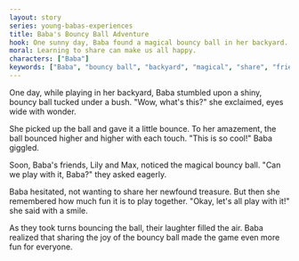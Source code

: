 ```yaml
---
layout: story
series: young-babas-experiences
title: Baba's Bouncy Ball Adventure
hook: One sunny day, Baba found a magical bouncy ball in her backyard. But what wonders could it hold?
moral: Learning to share can make us all happy.
characters: ["Baba"]
keywords: ["Baba", "bouncy ball", "backyard", "magical", "share", "friends", "treasure", "laughter", "joy", "fun"]
---
```


One day, while playing in her backyard, Baba stumbled upon a shiny, bouncy ball tucked under a bush. "Wow, what's this?" she exclaimed, eyes wide with wonder.

She picked up the ball and gave it a little bounce. To her amazement, the ball bounced higher and higher with each touch. "This is so cool!" Baba giggled.

Soon, Baba's friends, Lily and Max, noticed the magical bouncy ball. "Can we play with it, Baba?" they asked eagerly.

Baba hesitated, not wanting to share her newfound treasure. But then she remembered how much fun it is to play together. "Okay, let's all play with it!" she said with a smile.

As they took turns bouncing the ball, their laughter filled the air. Baba realized that sharing the joy of the bouncy ball made the game even more fun for everyone.
